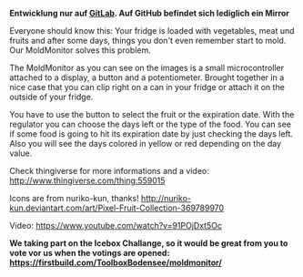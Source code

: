 **Entwicklung nur auf [GitLab](https://gitlab.com/ToolboxBodensee/kueche/MoldMonitor). Auf GitHub befindet sich lediglich ein Mirror**

Everyone should know this: Your fridge is loaded with vegetables, meat und fruits and after some days, things you don't even remember start to mold. Our MoldMonitor solves this problem.

The MoldMonitor as you can see on the images is a small microcontroller attached to a display, a button and a potentiometer. Brought together in a nice case that you can clip right on a can in your fridge or attach it on the outside of your fridge.

You have to use the button to select the fruit or the expiration date. With the regulator you can choose the days left or the type of the food. You can see if some food is going to hit its expiration date by just checking the days left. Also you will see the days colored in yellow or red depending on the day value.

Check thingiverse for more informations and a video: http://www.thingiverse.com/thing:559015

Icons are from nuriko-kun, thanks! http://nuriko-kun.deviantart.com/art/Pixel-Fruit-Collection-369789970

Video: https://www.youtube.com/watch?v=91POjDxt5Oc

<b>We taking part on the Icebox Challange, so it would be great from you to vote vor us when the votings are opened: https://firstbuild.com/ToolboxBodensee/moldmonitor/ </b>
